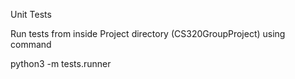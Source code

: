 Unit Tests

Run tests from inside Project directory (CS320GroupProject) using command

python3 -m tests.runner
